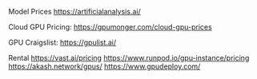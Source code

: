 Model Prices
https://artificialanalysis.ai/

Cloud GPU Pricing:
https://gpumonger.com/cloud-gpu-prices

GPU Craigslist:
https://gpulist.ai/

Rental
https://vast.ai/pricing
https://www.runpod.io/gpu-instance/pricing
https://akash.network/gpus/
https://www.gpudeploy.com/